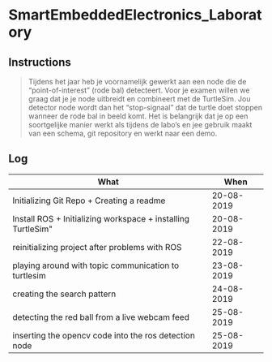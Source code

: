 # SmartEmbeddedElectronics_Laboratory

## Instructions

> Tijdens het jaar heb je voornamelijk gewerkt aan een node die de “point-of-interest” (rode bal) detecteert.
> Voor je examen willen we graag dat je je node uitbreidt en combineert met de TurtleSim.
> Jou detector node wordt dan het “stop-signaal” dat de turtle doet stoppen wanneer de rode bal in beeld komt.
> Het is belangrijk dat je op een soortgelijke manier werkt als tijdens de labo’s en jee gebruik maakt van een schema, git repository en werkt naar een demo.

## Log

| What        	| When          |
| ------------- |---------------|
| Initializing Git Repo + Creating a readme | 20-08-2019 |
| Install ROS + Initializing workspace + installing TurtleSim" | 20-08-2019 |
| reinitializing project after problems with ROS | 22-08-2019 |
| playing around with topic communication to turtlesim | 23-08-2019 |
| creating the search pattern | 24-08-2019 |
| detecting the red ball from a live webcam feed | 25-08-2019 |
| inserting the opencv code into the ros detection node | 25-08-2019 |
